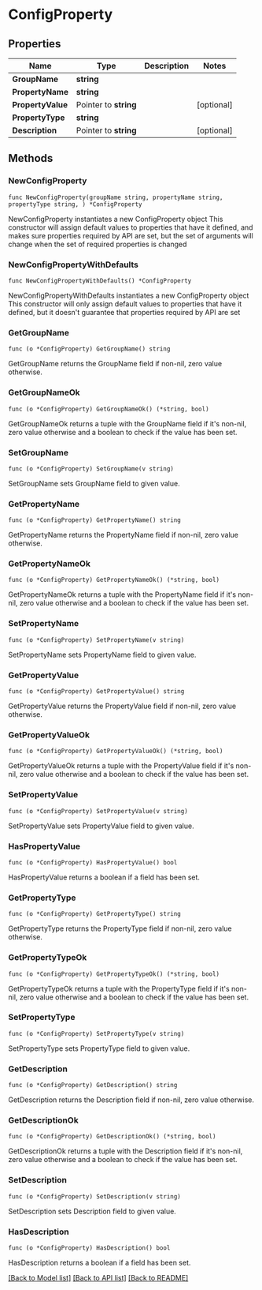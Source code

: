 # ConfigProperty

## Properties

Name | Type | Description | Notes
------------ | ------------- | ------------- | -------------
**GroupName** | **string** |  | 
**PropertyName** | **string** |  | 
**PropertyValue** | Pointer to **string** |  | [optional] 
**PropertyType** | **string** |  | 
**Description** | Pointer to **string** |  | [optional] 

## Methods

### NewConfigProperty

`func NewConfigProperty(groupName string, propertyName string, propertyType string, ) *ConfigProperty`

NewConfigProperty instantiates a new ConfigProperty object
This constructor will assign default values to properties that have it defined,
and makes sure properties required by API are set, but the set of arguments
will change when the set of required properties is changed

### NewConfigPropertyWithDefaults

`func NewConfigPropertyWithDefaults() *ConfigProperty`

NewConfigPropertyWithDefaults instantiates a new ConfigProperty object
This constructor will only assign default values to properties that have it defined,
but it doesn't guarantee that properties required by API are set

### GetGroupName

`func (o *ConfigProperty) GetGroupName() string`

GetGroupName returns the GroupName field if non-nil, zero value otherwise.

### GetGroupNameOk

`func (o *ConfigProperty) GetGroupNameOk() (*string, bool)`

GetGroupNameOk returns a tuple with the GroupName field if it's non-nil, zero value otherwise
and a boolean to check if the value has been set.

### SetGroupName

`func (o *ConfigProperty) SetGroupName(v string)`

SetGroupName sets GroupName field to given value.


### GetPropertyName

`func (o *ConfigProperty) GetPropertyName() string`

GetPropertyName returns the PropertyName field if non-nil, zero value otherwise.

### GetPropertyNameOk

`func (o *ConfigProperty) GetPropertyNameOk() (*string, bool)`

GetPropertyNameOk returns a tuple with the PropertyName field if it's non-nil, zero value otherwise
and a boolean to check if the value has been set.

### SetPropertyName

`func (o *ConfigProperty) SetPropertyName(v string)`

SetPropertyName sets PropertyName field to given value.


### GetPropertyValue

`func (o *ConfigProperty) GetPropertyValue() string`

GetPropertyValue returns the PropertyValue field if non-nil, zero value otherwise.

### GetPropertyValueOk

`func (o *ConfigProperty) GetPropertyValueOk() (*string, bool)`

GetPropertyValueOk returns a tuple with the PropertyValue field if it's non-nil, zero value otherwise
and a boolean to check if the value has been set.

### SetPropertyValue

`func (o *ConfigProperty) SetPropertyValue(v string)`

SetPropertyValue sets PropertyValue field to given value.

### HasPropertyValue

`func (o *ConfigProperty) HasPropertyValue() bool`

HasPropertyValue returns a boolean if a field has been set.

### GetPropertyType

`func (o *ConfigProperty) GetPropertyType() string`

GetPropertyType returns the PropertyType field if non-nil, zero value otherwise.

### GetPropertyTypeOk

`func (o *ConfigProperty) GetPropertyTypeOk() (*string, bool)`

GetPropertyTypeOk returns a tuple with the PropertyType field if it's non-nil, zero value otherwise
and a boolean to check if the value has been set.

### SetPropertyType

`func (o *ConfigProperty) SetPropertyType(v string)`

SetPropertyType sets PropertyType field to given value.


### GetDescription

`func (o *ConfigProperty) GetDescription() string`

GetDescription returns the Description field if non-nil, zero value otherwise.

### GetDescriptionOk

`func (o *ConfigProperty) GetDescriptionOk() (*string, bool)`

GetDescriptionOk returns a tuple with the Description field if it's non-nil, zero value otherwise
and a boolean to check if the value has been set.

### SetDescription

`func (o *ConfigProperty) SetDescription(v string)`

SetDescription sets Description field to given value.

### HasDescription

`func (o *ConfigProperty) HasDescription() bool`

HasDescription returns a boolean if a field has been set.


[[Back to Model list]](../README.md#documentation-for-models) [[Back to API list]](../README.md#documentation-for-api-endpoints) [[Back to README]](../README.md)


